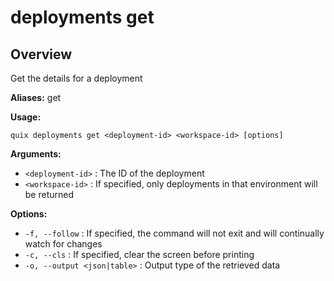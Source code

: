 # deployments get

## Overview

Get the details for a deployment

**Aliases:** get

**Usage:**

```
quix deployments get <deployment-id> <workspace-id> [options]
```

**Arguments:**

- `<deployment-id>` : The ID of the deployment
- `<workspace-id>` : If specified, only deployments in that environment will be returned

**Options:**

- `-f, --follow` : If specified, the command will not exit and will continually watch for changes
- `-c, --cls` : If specified, clear the screen before printing
- `-o, --output <json|table>` : Output type of the retrieved data


